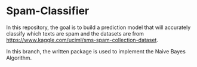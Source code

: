 # Spam-Classifier
In this repository, the goal is to build a prediction model that will accurately classify which texts are spam and the datasets are from https://www.kaggle.com/uciml/sms-spam-collection-dataset.

In this branch, the written package is used to implement the Naive Bayes Algorithm.
